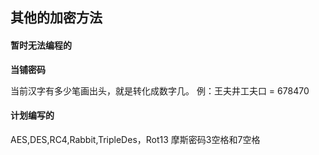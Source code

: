 ## 其他的加密方法

#### 暂时无法编程的

**当铺密码**

当前汉字有多少笔画出头，就是转化成数字几。 
例：王夫井工夫口 = 678470


#### 计划编写的

 AES,DES,RC4,Rabbit,TripleDes，Rot13
摩斯密码3空格和7空格